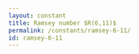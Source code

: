 ```yaml
---
layout: constant
title: Ramsey number $R(6,11)$
permalink: /constants/ramsey-6-11/
id: ramsey-6-11
---
```

